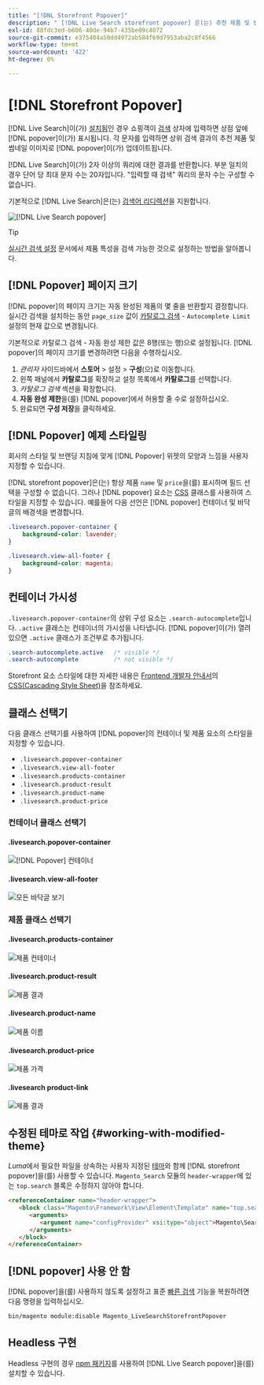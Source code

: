 ```yaml
---
title: "[!DNL Storefront Popover]"
description: " [!DNL Live Search storefront popover] 은(는) 추천 제품 및 썸네일을 동적으로 반환합니다."
exl-id: 88fdc3ed-b606-40de-94b7-435be09c4072
source-git-commit: e375404a50dd4972ab584f69d7953aba2c8f4566
workflow-type: tm+mt
source-wordcount: '422'
ht-degree: 0%

---
```


# [!DNL Storefront Popover]

[!DNL Live Search]이(가) [설치됨](install.md)인 경우 쇼핑객이 [검색](https://experienceleague.adobe.com/docs/commerce-admin/catalog/catalog/search/search.html#quick-search) 상자에 입력하면 상점 앞에 [!DNL popover]이(가) 표시됩니다. 각 문자를 입력하면 상위 검색 결과의 추천 제품 및 썸네일 이미지로 [!DNL popover]이(가) 업데이트됩니다.

[!DNL Live Search]이(가) 2자 이상의 쿼리에 대한 결과를 반환합니다. 부분 일치의 경우 단어 당 최대 문자 수는 20자입니다. &quot;입력할 때 검색&quot; 쿼리의 문자 수는 구성할 수 없습니다.

기본적으로 [!DNL Live Search]은(는) [검색어 리디렉션](https://experienceleague.adobe.com/docs/commerce-admin/catalog/catalog/search/search-terms.html)을 지원합니다.

![[!DNL Live Search popover]](assets/storefront-search-as-you-type.png)

>[!TIP]
>
>[실시간 검색 설정](workspace.md) 문서에서 제품 특성을 검색 가능한 것으로 설정하는 방법을 알아봅니다.

## [!DNL Popover] 페이지 크기

[!DNL popover]의 페이지 크기는 자동 완성된 제품의 몇 줄을 반환할지 결정합니다. 실시간 검색을 설치하는 동안 `page_size` 값이 [카탈로그 검색](https://experienceleague.adobe.com/docs/commerce-admin/config/catalog/catalog.html) - `Autocomplete Limit` 설정의 현재 값으로 변경됩니다.

기본적으로 카탈로그 검색 - 자동 완성 제한 값은 8행(또는 행)으로 설정됩니다. [!DNL popover]의 페이지 크기를 변경하려면 다음을 수행하십시오.

1. *관리자* 사이드바에서 **스토어** > 설정 > **구성**(으)로 이동합니다.
1. 왼쪽 패널에서 **카탈로그**&#x200B;를 확장하고 설정 목록에서 **카탈로그**&#x200B;를 선택합니다.
1. *카탈로그 검색* 섹션을 확장합니다.
1. **자동 완성 제한**&#x200B;을(를) [!DNL popover]에서 허용할 줄 수로 설정하십시오.
1. 완료되면 **구성 저장**&#x200B;을 클릭하세요.

## [!DNL Popover] 예제 스타일링

회사의 스타일 및 브랜딩 지침에 맞게 [!DNL Popover] 위젯의 모양과 느낌을 사용자 지정할 수 있습니다.

[!DNL storefront popover]은(는) 항상 제품 `name` 및 `price`을(를) 표시하며 필드 선택을 구성할 수 없습니다. 그러나 [!DNL popover] 요소는 [CSS](https://developer.adobe.com/commerce/frontend-core/guide/css/) 클래스를 사용하여 스타일을 지정할 수 있습니다. 예를들어 다음 선언은 [!DNL popover] 컨테이너 및 바닥글의 배경색을 변경합니다.

```css
.livesearch.popover-container {
    background-color: lavender;
}

.livesearch.view-all-footer {
    background-color: magenta;
}
```

## 컨테이너 가시성

`.livesearch.popover-container`의 상위 구성 요소는 `.search-autocomplete`입니다.  `.active` 클래스는 컨테이너의 가시성을 나타냅니다. [!DNL popover]이(가) 열려 있으면 `.active` 클래스가 조건부로 추가됩니다.

```css
.search-autocomplete.active   /* visible */
.search-autocomplete          /* not visible */
```

Storefront 요소 스타일에 대한 자세한 내용은 [Frontend 개발자 안내서](https://developer.adobe.com/commerce/frontend-core/guide/)의 [CSS(Cascading Style Sheet)](https://developer.adobe.com/commerce/frontend-core/guide/css/)을 참조하세요.

## 클래스 선택기

다음 클래스 선택기를 사용하여 [!DNL popover]의 컨테이너 및 제품 요소의 스타일을 지정할 수 있습니다.

- `.livesearch.popover-container`
- `.livesearch.view-all-footer`
- `.livesearch.products-container`
- `.livesearch.product-result`
- `.livesearch.product-name`
- `.livesearch.product-price`

### 컨테이너 클래스 선택기

#### .livesearch.popover-container

![[!DNL Popover] 컨테이너](assets/livesearch-popover-container.png)

#### .livesearch.view-all-footer

![모든 바닥글 보기](assets/livesearch-view-all-footer.png)

### 제품 클래스 선택기

#### .livesearch.products-container

![제품 컨테이너](assets/livesearch-product-container.png)

#### .livesearch.product-result

![제품 결과](assets/livesearch-product-result.png)

#### .livesearch.product-name

![제품 이름](assets/livesearch-product-name.png)

#### .livesearch.product-price

![제품 가격](assets/livesearch-product-price.png)

#### .livesearch product-link

![제품 결과](assets/livesearch-product-link.png)

## 수정된 테마로 작업 {#working-with-modified-theme}

*Luma*&#x200B;에서 필요한 파일을 상속하는 사용자 지정된 [테마](https://developer.adobe.com/commerce/frontend-core/guide/themes/)와 함께 [!DNL storefront popover]을(를) 사용할 수 있습니다. `Magento_Search` 모듈의 `header-wrapper`에 있는 `top.search` 블록은 수정하지 않아야 합니다.

```html
<referenceContainer name="header-wrapper">
   <block class="Magento\Framework\View\Element\Template" name="top.search" as="topSearch" template="Magento_Search::form.mini.phtml">
      <arguments>
         <argument name="configProvider" xsi:type="object">Magento\Search\ViewModel\ConfigProvider</argument>
      </arguments>
   </block>
</referenceContainer>
```

## [!DNL popover] 사용 안 함

[!DNL popover]을(를) 사용하지 않도록 설정하고 표준 [빠른 검색](https://experienceleague.adobe.com/docs/commerce-admin/catalog/catalog/search/search.html#quick-search) 기능을 복원하려면 다음 명령을 입력하십시오.

```bash
bin/magento module:disable Magento_LiveSearchStorefrontPopover
```

## Headless 구현

Headless 구현의 경우 [npm 패키지](https://www.npmjs.com/package/@magento/ds-livesearch-storefront-utils)를 사용하여 [!DNL Live Search popover]을(를) 설치할 수 있습니다.
